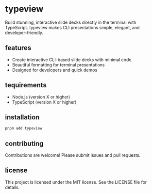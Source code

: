# typeview

Build stunning, interactive slide decks directly in the terminal with TypeScript. typeview makes CLI presentations simple, elegant, and developer-friendly.

## features

- Create interactive CLI-based slide decks with minimal code
- Beautiful formatting for terminal presentations
- Designed for developers and quick demos

## tequirements

- Node.js (version X or higher)
- TypeScript (version X or higher)

## installation

```sh
pnpm add typeview
```

## contributing

Contributions are welcome! Please submit issues and pull requests.

## license

This project is licensed under the MIT license. See the LICENSE file for details.
